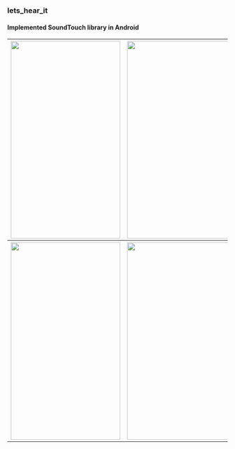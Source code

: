 ### lets_hear_it
#### Implemented SoundTouch library in Android

<table>
  <tbody>
    <tr>
      <th>
        <img src="https://github.com/vikassharma96/lets_hear_it/blob/master/images/2.png" width="250" height="450" /> 
      </th>
      <th>
        <img src="https://github.com/vikassharma96/lets_hear_it/blob/master/images/1.png" width="250" height="450" />  
      </th>
    </tr>
    <tr>
      <th>
        <img src="https://github.com/vikassharma96/lets_hear_it/blob/master/images/3.png" width="250" height="450" />
      </th>
      <th>
        <img src="https://github.com/vikassharma96/lets_hear_it/blob/master/images/4.png" width="250" height="450" />  
      </th>
    </tr>
  </tbody>
</table>
